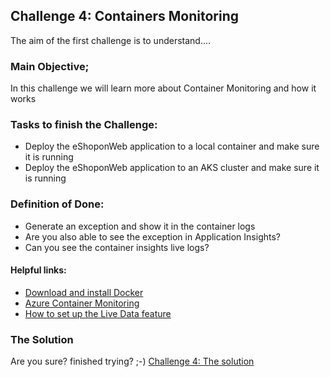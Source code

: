 ## Challenge 4:  Containers Monitoring

The aim of the first challenge is to understand....

### Main Objective;
In this challenge we will learn more about Container Monitoring and how it works

### Tasks to finish the Challenge:
- Deploy the eShoponWeb application to a local container and make sure it is running
- Deploy the eShoponWeb application to an AKS cluster and make sure it is running


### Definition of Done:
- Generate an exception and show it in the container logs
- Are you also able to see the exception in Application Insights? 
- Can you see the container insights live logs?

#### Helpful links:

- [Download and install Docker](https://docs.docker.com/desktop/#download-and-install) 
- [Azure Container Monitoring](https://docs.microsoft.com/en-us/azure/azure-monitor/containers/container-insights-overview)
- [How to set up the Live Data feature](https://docs.microsoft.com/en-us/azure/azure-monitor/containers/container-insights-livedata-setup)


### The Solution

Are you sure? finished trying? ;-) 
[Challenge 4: The solution](solution4.md)
